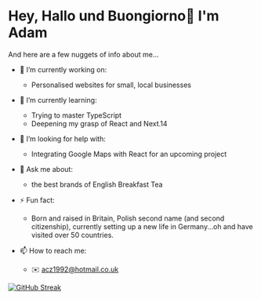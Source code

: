 # Hey, Hallo und Buongiorno👋 I'm Adam
And here are a few nuggets of info about me...

- 🔭 I’m currently working on:
    - Personalised websites for small, local businesses
    
- 🌱 I’m currently learning:
    - Trying to master TypeScript
    - Deepening my grasp of React and Next.14

- 🤔 I’m looking for help with:
    - Integrating Google Maps with React for an upcoming project
    
- 💬 Ask me about:
    - the best brands of English Breakfast Tea

- ⚡ Fun fact: 
    - Born and raised in Britain, Polish second name (and second citizenship), currently setting up a new life in Germany...oh and have visited over 50 countries. 

- 📫 How to reach me:
    - ✉️ acz1992@hotmail.co.uk
    
[![GitHub Streak](https://streak-stats.demolab.com/?user=acz1992&theme=default)](https://git.io/streak-stats)

